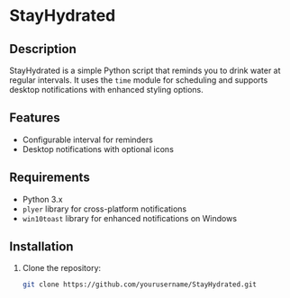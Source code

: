 # StayHydrated

## Description

StayHydrated is a simple Python script that reminds you to drink water at regular intervals. It uses the `time` module for scheduling and supports desktop notifications with enhanced styling options.

## Features

- Configurable interval for reminders
- Desktop notifications with optional icons

## Requirements

- Python 3.x
- `plyer` library for cross-platform notifications
- `win10toast` library for enhanced notifications on Windows

## Installation

1. Clone the repository:
   ```bash
   git clone https://github.com/yourusername/StayHydrated.git
   ```
